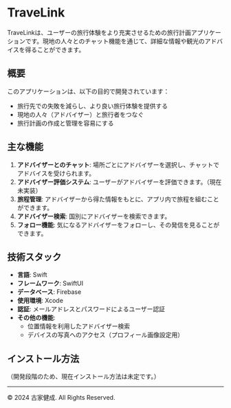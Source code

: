 # TraveLink

TraveLinkは、ユーザーの旅行体験をより充実させるための旅行計画アプリケーションです。現地の人々とのチャット機能を通じて、詳細な情報や観光のアドバイスを得ることができます。

## 概要

このアプリケーションは、以下の目的で開発されています：

- 旅行先での失敗を減らし、より良い旅行体験を提供する
- 現地の人々（アドバイザー）と旅行者をつなぐ
- 旅行計画の作成と管理を容易にする

## 主な機能

1. **アドバイザーとのチャット**: 場所ごとにアドバイザーを選択し、チャットでアドバイスを受けられます。
2. **アドバイザー評価システム**: ユーザーがアドバイザーを評価できます。（現在未実装）
3. **旅程管理**: アドバイザーから得た情報をもとに、アプリ内で旅程を組むことができます。
4. **アドバイザー検索**: 国別にアドバイザーを検索できます。
5. **フォロー機能**: 気になるアドバイザーをフォローし、その発信を見ることができます。

## 技術スタック

- **言語**: Swift
- **フレームワーク**: SwiftUI
- **データベース**: Firebase
- **使用環境**: Xcode
- **認証**: メールアドレスとパスワードによるユーザー認証
- **その他の機能**:
  - 位置情報を利用したアドバイザー検索
  - デバイスの写真へのアクセス（プロフィール画像設定用）



## インストール方法

（開発段階のため、現在インストール方法は未定です。）

---

© 2024 古家健成. All Rights Reserved.

